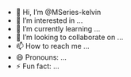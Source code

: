 - 👋 Hi, I’m @MSeries-kelvin
- 👀 I’m interested in ...
- 🌱 I’m currently learning ...
- 💞️ I’m looking to collaborate on ...
- 📫 How to reach me ...
- 😄 Pronouns: ...
- ⚡ Fun fact: ...

<!---
MSeries-kelvin/MSeries-kelvin is a ✨ special ✨ repository because its `README.md` (this file) appears on your GitHub profile.
You can click the Preview link to take a look at your changes.
--->
